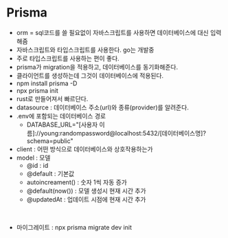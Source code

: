 # Prisma

- orm = sql코드를 쓸 필요없이 자바스크립트를 사용하면 데이터베이스에 대신 입력해줌
- 자바스크립트와 타입스크립트를 사용한다. go는 개발중
- 주로 타입스크립트를 사용하는 편이 좋다.
- prisma가 migration을 적용하고, 데이터베이스를 동기화해준다.
- 클라이언트를 생성하는데 그것이 데이터베이스에 적용된다.
- npm install prisma -D
- npx prisma init
- rust로 만들어져서 빠르단다.
- datasource : 데이터베이스 주소(url)와 종류(provider)를 알려준다.
- .env에 포함되는 데이터베이스 경로
  - DATABASE_URL="[사용자 이름]://young:randompassword@localhost:5432/[데이터베이스명]?schema=public"
- client : 어떤 방식으로 데이터베이스와 상호작용하는가
- model : 모델
  - @id : id
  - @default : 기본값
  - autoincreament() : 숫자 1씩 자동 증가 
  - @default(now()) : 모델 생성시 현재 시간 추가 
  - @updatedAt : 업데이트 시점에 현재 시간 추가
  
<br />

- 마이그레이트 : npx prisma migrate dev init 
